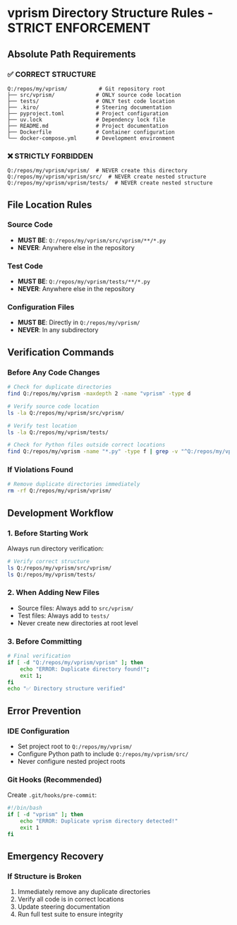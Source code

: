 # vprism Directory Structure Rules - STRICT ENFORCEMENT

## Absolute Path Requirements

### ✅ CORRECT STRUCTURE
```
Q:/repos/my/vprism/          # Git repository root
├── src/vprism/             # ONLY source code location
├── tests/                  # ONLY test code location
├── .kiro/                  # Steering documentation
├── pyproject.toml          # Project configuration
├── uv.lock                 # Dependency lock file
├── README.md               # Project documentation
├── Dockerfile              # Container configuration
└── docker-compose.yml      # Development environment
```

### ❌ STRICTLY FORBIDDEN
```
Q:/repos/my/vprism/vprism/  # NEVER create this directory
Q:/repos/my/vprism/vprism/src/  # NEVER create nested structure
Q:/repos/my/vprism/vprism/tests/  # NEVER create nested structure
```

## File Location Rules

### Source Code
- **MUST BE**: `Q:/repos/my/vprism/src/vprism/**/*.py`
- **NEVER**: Anywhere else in the repository

### Test Code  
- **MUST BE**: `Q:/repos/my/vprism/tests/**/*.py`
- **NEVER**: Anywhere else in the repository

### Configuration Files
- **MUST BE**: Directly in `Q:/repos/my/vprism/`
- **NEVER**: In any subdirectory

## Verification Commands

### Before Any Code Changes
```bash
# Check for duplicate directories
find Q:/repos/my/vprism -maxdepth 2 -name "vprism" -type d

# Verify source code location
ls -la Q:/repos/my/vprism/src/vprism/

# Verify test location  
ls -la Q:/repos/my/vprism/tests/

# Check for Python files outside correct locations
find Q:/repos/my/vprism -name "*.py" -type f | grep -v "^Q:/repos/my/vprism/src/" | grep -v "^Q:/repos/my/vprism/tests/"
```

### If Violations Found
```bash
# Remove duplicate directories immediately
rm -rf Q:/repos/my/vprism/vprism/
```

## Development Workflow

### 1. Before Starting Work
Always run directory verification:
```bash
# Verify correct structure
ls Q:/repos/my/vprism/src/vprism/
ls Q:/repos/my/vprism/tests/
```

### 2. When Adding New Files
- Source files: Always add to `src/vprism/`
- Test files: Always add to `tests/`
- Never create new directories at root level

### 3. Before Committing
```bash
# Final verification
if [ -d "Q:/repos/my/vprism/vprism" ]; then 
    echo "ERROR: Duplicate directory found!"; 
    exit 1; 
fi
echo "✅ Directory structure verified"
```

## Error Prevention

### IDE Configuration
- Set project root to `Q:/repos/my/vprism/`
- Configure Python path to include `Q:/repos/my/vprism/src/`
- Never configure nested project roots

### Git Hooks (Recommended)
Create `.git/hooks/pre-commit`:
```bash
#!/bin/bash
if [ -d "vprism" ]; then
    echo "ERROR: Duplicate vprism directory detected!"
    exit 1
fi
```

## Emergency Recovery

### If Structure is Broken
1. Immediately remove any duplicate directories
2. Verify all code is in correct locations
3. Update steering documentation
4. Run full test suite to ensure integrity